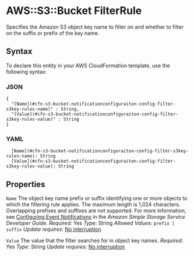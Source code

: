 # AWS::S3::Bucket FilterRule<a name="aws-properties-s3-bucket-notificationconfiguration-config-filter-s3key-rules"></a>

Specifies the Amazon S3 object key name to filter on and whether to filter on the suffix or prefix of the key name\.

## Syntax<a name="aws-properties-s3-bucket-notificationconfiguration-config-filter-s3key-rules-syntax"></a>

To declare this entity in your AWS CloudFormation template, use the following syntax:

### JSON<a name="aws-properties-s3-bucket-notificationconfiguration-config-filter-s3key-rules-syntax.json"></a>

```
{
  "[Name](#cfn-s3-bucket-notificationconfiguraiton-config-filter-s3key-rules-name)" : String,
  "[Value](#cfn-s3-bucket-notificationconfiguraiton-config-filter-s3key-rules-value)" : String
}
```

### YAML<a name="aws-properties-s3-bucket-notificationconfiguration-config-filter-s3key-rules-syntax.yaml"></a>

```
  [Name](#cfn-s3-bucket-notificationconfiguraiton-config-filter-s3key-rules-name): String
  [Value](#cfn-s3-bucket-notificationconfiguraiton-config-filter-s3key-rules-value): String
```

## Properties<a name="aws-properties-s3-bucket-notificationconfiguration-config-filter-s3key-rules-properties"></a>

`Name`  <a name="cfn-s3-bucket-notificationconfiguraiton-config-filter-s3key-rules-name"></a>
The object key name prefix or suffix identifying one or more objects to which the filtering rule applies\. The maximum length is 1,024 characters\. Overlapping prefixes and suffixes are not supported\. For more information, see [Configuring Event Notifications](https://docs.aws.amazon.com/AmazonS3/latest/dev/NotificationHowTo.html) in the *Amazon Simple Storage Service Developer Guide*\.
*Required*: Yes
*Type*: String
*Allowed Values*: `prefix | suffix`
*Update requires*: [No interruption](https://docs.aws.amazon.com/AWSCloudFormation/latest/UserGuide/using-cfn-updating-stacks-update-behaviors.html#update-no-interrupt)

`Value`  <a name="cfn-s3-bucket-notificationconfiguraiton-config-filter-s3key-rules-value"></a>
The value that the filter searches for in object key names\.
*Required*: Yes
*Type*: String
*Update requires*: [No interruption](https://docs.aws.amazon.com/AWSCloudFormation/latest/UserGuide/using-cfn-updating-stacks-update-behaviors.html#update-no-interrupt)
